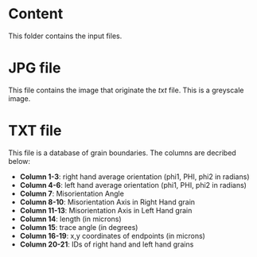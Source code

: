  # Content

This folder contains the input files.

 # JPG file
This file contains the image that originate the *txt* file. This is a greyscale image.

# TXT file
This file is a database of grain boundaries. The columns are decribed below:
 
 
- **Column 1-3**:   right hand average orientation (phi1, PHI, phi2 in radians)
- **Column 4-6**:   left hand average orientation (phi1, PHI, phi2 in radians)
- **Column 7**:     Misorientation Angle
- **Column 8-10**:  Misorientation Axis in Right Hand grain
- **Column 11-13**: Misorientation Axis in Left Hand grain
- **Column 14**:    length (in microns)
- **Column 15**:    trace angle (in degrees)
- **Column 16-19**: x,y coordinates of endpoints (in microns)
- **Column 20-21**: IDs of right hand and left hand grains

